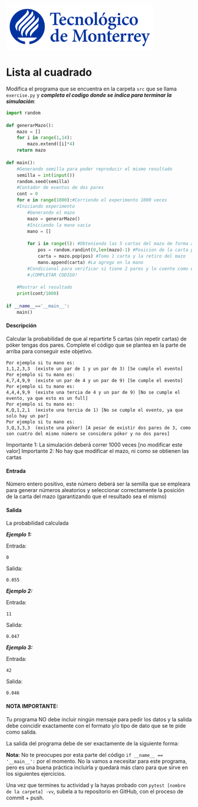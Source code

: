 ![Tec de Monterrey](../../images/logotecmty.png)
# Lista al cuadrado

Modifica el programa que se encuentra en la carpeta `src` que se llama
`exercise.py` y ***completa el codigo donde se indica para terminar la simulación***:

```python
import random

def generarMazo():
    mazo = []
    for i in range(1,14):
        mazo.extend([i]*4)
    return mazo

def main():
    #Generando semilla para poder reproducir el mismo resultado
    semilla = int(input())
    random.seed(semilla)
    #Contador de eventos de dos pares
    cont = 0
    for e in range(1000):#Corriendo el experimento 1000 veces
    #Iniciando experimento    
        #Generando el mazo
        mazo = generarMazo()
        #Iniciando la mano vacia
        mano = []
    
        for i in range(5): #Obteniendo las 5 cartas del mazo de forma aleatoria
            pos = random.randint(0,len(mazo)-1) #Posicion de la carta para tomarla aleatoriamente
            carta = mazo.pop(pos) #Tomo 1 carta y la retiro del mazo
            mano.append(carta) #La agrego en la mano
        #Condicional para verificar si tiene 2 pares y lo cuente como evento exitoso
        #¡COMPLETAR CODIGO!

    #Mostrar el resultado
    print(cont/1000)

if __name__=='__main__':
    main()
```

#### Descripción
Calcular la probabilidad de que al repartirte 5 cartas (sin repetir cartas) de póker tengas dos pares. Complete el código que se plantea en la parte de arriba para conseguir este objetivo. 

```
Por ejemplo si tu mano es:
1,1,2,3,3  (existe un par de 1 y un par de 3) [Se cumple el evento]
Por ejemplo si tu mano es:
4,7,4,9,9  (existe un par de 4 y un par de 9) [Se cumple el evento]
Por ejemplo si tu mano es:
4,4,4,9,9  (existe una tercia de 4 y un par de 9) [No se cumple el evento, ya que esto es un full]
Por ejemplo si tu mano es:
K,Q,1,2,1  (existe una tercia de 1) [No se cumple el evento, ya que solo hay un par]
Por ejemplo si tu mano es:
3,Q,3,3,3  (existe una póker) [A pesar de existir dos pares de 3, como son cuatro del mismo número se considera póker y no dos pares]
```

Importante 1: La simulación deberá correr 1000 veces [no modificar este valor]
Importante 2: No hay que modificar el mazo, ni como se obtienen las cartas

#### Entrada
Número entero positivo, este número deberá ser la semilla que se empleara para generar números aleatorios y seleccionar correctamente la posición de la carta del mazo (garantizando que el resultado sea el mismo)

#### Salida
La probabilidad calculada

***Ejemplo 1:***

Entrada:
```
0
```

Salida:
```
0.055
```

***Ejemplo 2:***

Entrada:
```
11
```

Salida:
```
0.047
```

***Ejemplo 3:***

Entrada:
```
42
```

Salida:
```
0.046
```

#### NOTA IMPORTANTE:
Tu programa NO debe incluir ningún mensaje para pedir los datos y la salida debe coincidir exactamente con el formato y/o tipo de dato que se te pide como salida.

La salida del programa debe de ser exactamente de la siguiente forma:

**Nota:** No te preocupes por esta parte del código
`if __name__ == '__main__':` por el momento.
No la vamos a necesitar para este programa, pero es una buena práctica
incluirla y quedará más claro para que sirve en los siguientes ejercicios.

Una vez que termines tu actividad y la hayas probado con
`pytest [nombre de la carpeta] -vv`, subela a tu repositorio en GitHub,
con el proceso de commit + push.